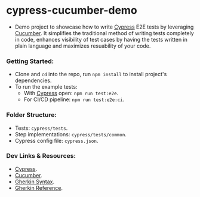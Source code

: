 # cypress-cucumber-demo

- Demo project to showcase how to write [Cypress](https://www.cypress.io/) E2E tests by leveraging [Cucumber](https://cucumber.io/). It simplifies the traditional method of writing tests completely in code, enhances visibility of test cases by having the tests written in plain language and maximizes resuability of your code.

### Getting Started:

- Clone and `cd` into the repo, run `npm install` to install project's dependencies.
- To run the example tests:
  - With [Cypress](https://www.cypress.io/) open: `npm run test:e2e`.
  - For CI/CD pipeline: `npm run test:e2e:ci`.

### Folder Structure:

- Tests: `cypress/tests`.
- Step implementations: `cypress/tests/common`.
- Cypress config file: `cypress.json`.

### Dev Links & Resources:

- [Cypress](https://www.cypress.io/).
- [Cucumber](https://cucumber.io/).
- [Gherkin Syntax](https://cucumber.io/docs/gherkin/).
- [Gherkin Reference](https://cucumber.io/docs/gherkin/reference/).
